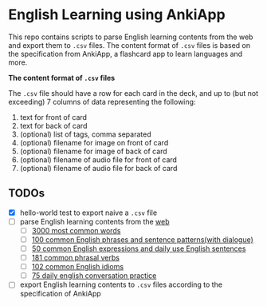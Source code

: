 # English Learning using AnkiApp

This repo contains scripts to parse English learning contents from the web and export them to `.csv` files. The content
format of `.csv` files is based on the specification from AnkiApp, a flashcard app to learn languages and more.

**The content format of `.csv` files**

The `.csv` file should have a row for each card in the deck, and up to (but not exceeding) 7 columns of data representing
the following:

1. text for front of card
2. text for back of card
3. (optional) list of tags, comma separated
4. (optional) filename for image on front of card
5. (optional) filename for image of back of card
6. (optional) filename of audio file for front of card
7. (optional) filename of audio file for back of card

## TODOs

- [x] hello-world test to export naive a `.csv` file
- [ ] parse English learning contents from the [web](https://basicenglishspeaking.com/)
  - [ ] [3000 most common words](https://basicenglishspeaking.com/3000-most-common-words/)
  - [ ] [100 common English phrases and sentence patterns(with dialogue)](https://basicenglishspeaking.com/100-common-phrases-and-sentence-patterns/)
  - [ ] [50 common English expressions and daily use English sentences](https://basicenglishspeaking.com/common-expressions-english/)
  - [ ] [181 common phrasal verbs](https://basicenglishspeaking.com/phrasal-verbs/)
  - [ ] [102 common English idioms](https://basicenglishspeaking.com/102-common-english-idioms/)
  - [ ] [75 daily english conversation practice](https://basicenglishspeaking.com/daily-english-conversation-topics/)
- [ ] export English learning contents to `.csv` files according to the specification of AnkiApp

